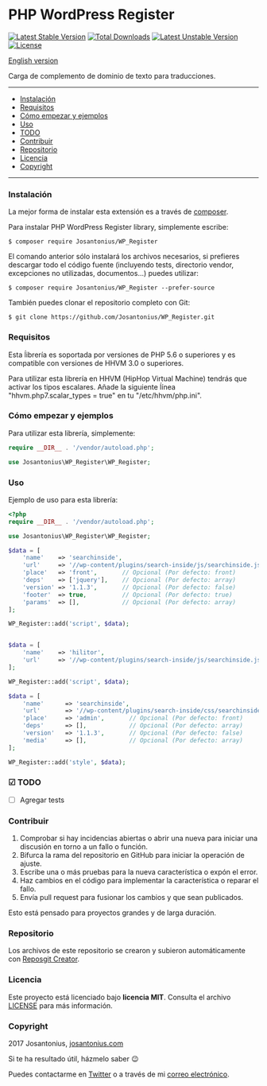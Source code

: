# PHP WordPress Register

[![Latest Stable Version](https://poser.pugx.org/josantonius/wp_register/v/stable)](https://packagist.org/packages/josantonius/wp_register) [![Total Downloads](https://poser.pugx.org/josantonius/wp_register/downloads)](https://packagist.org/packages/josantonius/wp_register) [![Latest Unstable Version](https://poser.pugx.org/josantonius/wp_register/v/unstable)](https://packagist.org/packages/josantonius/wp_register) [![License](https://poser.pugx.org/josantonius/wp_register/license)](https://packagist.org/packages/josantonius/wp_register)

[English version](README.md)

Carga de complemento de dominio de texto para traducciones.

---

- [Instalación](#instalación)
- [Requisitos](#requisitos)
- [Cómo empezar y ejemplos](#cómo-empezar-y-ejemplos)
- [Uso](#uso)
- [TODO](#todo)
- [Contribuir](#contribuir)
- [Repositorio](#repositorio)
- [Licencia](#licencia)
- [Copyright](#copyright)

---

### Instalación 

La mejor forma de instalar esta extensión es a través de [composer](http://getcomposer.org/download/).

Para instalar PHP WordPress Register library, simplemente escribe:

    $ composer require Josantonius/WP_Register

El comando anterior sólo instalará los archivos necesarios, si prefieres descargar todo el código fuente (incluyendo tests, directorio vendor, excepciones no utilizadas, documentos...) puedes utilizar:

    $ composer require Josantonius/WP_Register --prefer-source

También puedes clonar el repositorio completo con Git:

	$ git clone https://github.com/Josantonius/WP_Register.git
	
### Requisitos

Esta ĺibrería es soportada por versiones de PHP 5.6 o superiores y es compatible con versiones de HHVM 3.0 o superiores.

Para utilizar esta librería en HHVM (HipHop Virtual Machine) tendrás que activar los tipos escalares. Añade la siguiente ĺínea "hhvm.php7.scalar_types = true" en tu "/etc/hhvm/php.ini".

### Cómo empezar y ejemplos

Para utilizar esta librería, simplemente:

```php
require __DIR__ . '/vendor/autoload.php';

use Josantonius\WP_Register\WP_Register;
```
### Uso

Ejemplo de uso para esta librería:

```php
<?php
require __DIR__ . '/vendor/autoload.php';

use Josantonius\WP_Register\WP_Register;

$data = [
	'name'    => 'searchinside',
    'url'	  => '//wp-content/plugins/search-inside/js/searchinside.js',
    'place'   => 'front',		// Opcional (Por defecto: front)
    'deps'    => ['jquery'],    // Opcional (Por defecto: array)
    'version' => '1.1.3',       // Opcional (Por defecto: false)
    'footer'  => true,          // Opcional (Por defecto: true)
    'params'  => [],            // Opcional (Por defecto: array)
];

WP_Register::add('script', $data);


$data = [
	'name'    => 'hilitor',
    'url'	  => '//wp-content/plugins/search-inside/js/searchinside.js',
];

WP_Register::add('script', $data);

$data = [
	'name'      => 'searchinside',
	'url'		=> '//wp-content/plugins/search-inside/css/searchinside.css',
	'place'     => 'admin',		  // Opcional (Por defecto: front)
	'deps'      => [],            // Opcional (Por defecto: array)
	'version'   => '1.1.3',       // Opcional (Por defecto: false)
	'media'	    => [],            // Opcional (Por defecto: array)
];

WP_Register::add('style', $data);
```

### ☑ TODO

- [ ] Agregar tests

### Contribuir
1. Comprobar si hay incidencias abiertas o abrir una nueva para iniciar una discusión en torno a un fallo o función.
1. Bifurca la rama del repositorio en GitHub para iniciar la operación de ajuste.
1. Escribe una o más pruebas para la nueva característica o expón el error.
1. Haz cambios en el código para implementar la característica o reparar el fallo.
1. Envía pull request para fusionar los cambios y que sean publicados.

Esto está pensado para proyectos grandes y de larga duración.

### Repositorio

Los archivos de este repositorio se crearon y subieron automáticamente con [Reposgit Creator](https://github.com/Josantonius/BASH-Reposgit).

### Licencia

Este proyecto está licenciado bajo **licencia MIT**. Consulta el archivo [LICENSE](LICENSE) para más información.

### Copyright

2017 Josantonius, [josantonius.com](https://josantonius.com/)

Si te ha resultado útil, házmelo saber :wink:

Puedes contactarme en [Twitter](https://twitter.com/Josantonius) o a través de mi [correo electrónico](mailto:hello@josantonius.com).